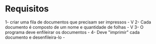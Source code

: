 # Requisitos

1- criar uma fila de documentos que precisam ser impressos - V
2- Cada documento é composto de um nome e quantidade de folhas - V
3- O programa deve enfileirar os documentos - 
4- Deve "imprimir" cada documento e desenfileira-lo - 
